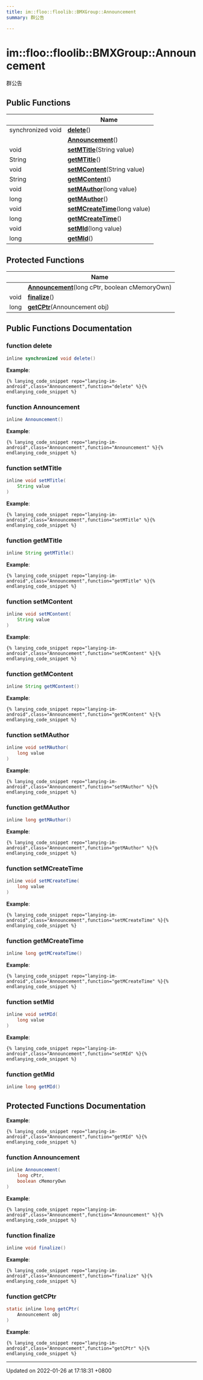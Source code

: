 ```yaml
---
title: im::floo::floolib::BMXGroup::Announcement
summary: 群公告 

---
```


# im::floo::floolib::BMXGroup::Announcement



群公告 

## Public Functions

|                | Name           |
| -------------- | -------------- |
| synchronized void | **[delete](classim_1_1floo_1_1floolib_1_1_b_m_x_group_1_1_announcement.md#function-delete)**() |
| | **[Announcement](classim_1_1floo_1_1floolib_1_1_b_m_x_group_1_1_announcement.md#function-announcement)**() |
| void | **[setMTitle](classim_1_1floo_1_1floolib_1_1_b_m_x_group_1_1_announcement.md#function-setmtitle)**(String value) |
| String | **[getMTitle](classim_1_1floo_1_1floolib_1_1_b_m_x_group_1_1_announcement.md#function-getmtitle)**() |
| void | **[setMContent](classim_1_1floo_1_1floolib_1_1_b_m_x_group_1_1_announcement.md#function-setmcontent)**(String value) |
| String | **[getMContent](classim_1_1floo_1_1floolib_1_1_b_m_x_group_1_1_announcement.md#function-getmcontent)**() |
| void | **[setMAuthor](classim_1_1floo_1_1floolib_1_1_b_m_x_group_1_1_announcement.md#function-setmauthor)**(long value) |
| long | **[getMAuthor](classim_1_1floo_1_1floolib_1_1_b_m_x_group_1_1_announcement.md#function-getmauthor)**() |
| void | **[setMCreateTime](classim_1_1floo_1_1floolib_1_1_b_m_x_group_1_1_announcement.md#function-setmcreatetime)**(long value) |
| long | **[getMCreateTime](classim_1_1floo_1_1floolib_1_1_b_m_x_group_1_1_announcement.md#function-getmcreatetime)**() |
| void | **[setMId](classim_1_1floo_1_1floolib_1_1_b_m_x_group_1_1_announcement.md#function-setmid)**(long value) |
| long | **[getMId](classim_1_1floo_1_1floolib_1_1_b_m_x_group_1_1_announcement.md#function-getmid)**() |

## Protected Functions

|                | Name           |
| -------------- | -------------- |
| | **[Announcement](classim_1_1floo_1_1floolib_1_1_b_m_x_group_1_1_announcement.md#function-announcement)**(long cPtr, boolean cMemoryOwn) |
| void | **[finalize](classim_1_1floo_1_1floolib_1_1_b_m_x_group_1_1_announcement.md#function-finalize)**() |
| long | **[getCPtr](classim_1_1floo_1_1floolib_1_1_b_m_x_group_1_1_announcement.md#function-getcptr)**(Announcement obj) |

## Public Functions Documentation

### function delete

```java
inline synchronized void delete()
```


**Example**:
```
{% lanying_code_snippet repo="lanying-im-android",class="Announcement",function="delete" %}{% endlanying_code_snippet %}
```
### function Announcement

```java
inline Announcement()
```


**Example**:
```
{% lanying_code_snippet repo="lanying-im-android",class="Announcement",function="Announcement" %}{% endlanying_code_snippet %}
```
### function setMTitle

```java
inline void setMTitle(
    String value
)
```


**Example**:
```
{% lanying_code_snippet repo="lanying-im-android",class="Announcement",function="setMTitle" %}{% endlanying_code_snippet %}
```
### function getMTitle

```java
inline String getMTitle()
```


**Example**:
```
{% lanying_code_snippet repo="lanying-im-android",class="Announcement",function="getMTitle" %}{% endlanying_code_snippet %}
```
### function setMContent

```java
inline void setMContent(
    String value
)
```


**Example**:
```
{% lanying_code_snippet repo="lanying-im-android",class="Announcement",function="setMContent" %}{% endlanying_code_snippet %}
```
### function getMContent

```java
inline String getMContent()
```


**Example**:
```
{% lanying_code_snippet repo="lanying-im-android",class="Announcement",function="getMContent" %}{% endlanying_code_snippet %}
```
### function setMAuthor

```java
inline void setMAuthor(
    long value
)
```


**Example**:
```
{% lanying_code_snippet repo="lanying-im-android",class="Announcement",function="setMAuthor" %}{% endlanying_code_snippet %}
```
### function getMAuthor

```java
inline long getMAuthor()
```


**Example**:
```
{% lanying_code_snippet repo="lanying-im-android",class="Announcement",function="getMAuthor" %}{% endlanying_code_snippet %}
```
### function setMCreateTime

```java
inline void setMCreateTime(
    long value
)
```


**Example**:
```
{% lanying_code_snippet repo="lanying-im-android",class="Announcement",function="setMCreateTime" %}{% endlanying_code_snippet %}
```
### function getMCreateTime

```java
inline long getMCreateTime()
```


**Example**:
```
{% lanying_code_snippet repo="lanying-im-android",class="Announcement",function="getMCreateTime" %}{% endlanying_code_snippet %}
```
### function setMId

```java
inline void setMId(
    long value
)
```


**Example**:
```
{% lanying_code_snippet repo="lanying-im-android",class="Announcement",function="setMId" %}{% endlanying_code_snippet %}
```
### function getMId

```java
inline long getMId()
```


## Protected Functions Documentation

**Example**:
```
{% lanying_code_snippet repo="lanying-im-android",class="Announcement",function="getMId" %}{% endlanying_code_snippet %}
```
### function Announcement

```java
inline Announcement(
    long cPtr,
    boolean cMemoryOwn
)
```


**Example**:
```
{% lanying_code_snippet repo="lanying-im-android",class="Announcement",function="Announcement" %}{% endlanying_code_snippet %}
```
### function finalize

```java
inline void finalize()
```


**Example**:
```
{% lanying_code_snippet repo="lanying-im-android",class="Announcement",function="finalize" %}{% endlanying_code_snippet %}
```
### function getCPtr

```java
static inline long getCPtr(
    Announcement obj
)
```


**Example**:
```
{% lanying_code_snippet repo="lanying-im-android",class="Announcement",function="getCPtr" %}{% endlanying_code_snippet %}
```
-------------------------------

Updated on 2022-01-26 at 17:18:31 +0800